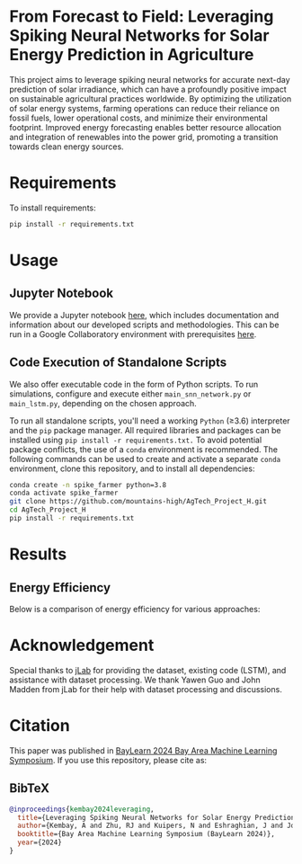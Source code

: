 # From Forecast to Field: Leveraging Spiking Neural Networks for Solar Energy Prediction in Agriculture

This project aims to leverage spiking neural networks for accurate next-day prediction of solar irradiance, which can have a profoundly positive impact on sustainable agricultural practices worldwide. By optimizing the utilization of solar energy systems, farming operations can reduce their reliance on fossil fuels, lower operational costs, and minimize their environmental footprint. Improved energy forecasting enables better resource allocation and integration of renewables into the power grid, promoting a transition towards clean energy sources. 

# Requirements

To install requirements:
```bash
pip install -r requirements.txt
```

# Usage
## Jupyter Notebook

We provide a Jupyter notebook [here](https://github.com/mountains-high/AgTech_Project_H/blob/main/AgTech_97_project_tutorial.ipynb), which includes documentation and information about our developed scripts and methodologies. This can be run in a Google Collaboratory environment with prerequisites [here](https://github.com/mountains-high/AgTech_Project_H/blob/main/requirements.txt).

## Code Execution of Standalone Scripts

We also offer executable code in the form of Python scripts. To run simulations, configure and execute either `main_snn_network.py` or `main_lstm.py`, depending on the chosen approach.

To run all standalone scripts, you'll need a working `Python` (≥3.6) interpreter and the `pip` package manager. All required libraries and packages can be installed using `pip install -r requirements.txt.` To avoid potential package conflicts, the use of a `conda` environment is recommended. The following commands can be used to create and activate a separate `conda` environment, clone this repository, and to install all dependencies:
```bash
conda create -n spike_farmer python=3.8
conda activate spike_farmer
git clone https://github.com/mountains-high/AgTech_Project_H.git
cd AgTech_Project_H
pip install -r requirements.txt
```


# Results
## Energy Efficiency

Below is a comparison of energy efficiency for various approaches:


# Acknowledgement

Special thanks to [jLab](https://github.com/jlab-sensing) for providing the dataset, existing code (LSTM), and assistance with dataset processing. 
We thank Yawen Guo and John Madden from jLab for their help with dataset processing and discussions.

# Citation

This paper was published in [BayLearn 2024 Bay Area Machine Learning Symposium](https://baylearn-org.github.io/www/2024/submissions.html#:~:text=Leveraging%20Spiking%20Neural%20Networks%20for%20Solar%20Energy%20Prediction%20in%20Agriculture). If you use this repository, please cite as:

## BibTeX

```bibtex
@inproceedings{kembay2024leveraging,
  title={Leveraging Spiking Neural Networks for Solar Energy Prediction in Agriculture},
  author={Kembay, A and Zhu, RJ and Kuipers, N and Eshraghian, J and Josephson, C},
  booktitle={Bay Area Machine Learning Symposium (BayLearn 2024)},
  year={2024}
}
```
